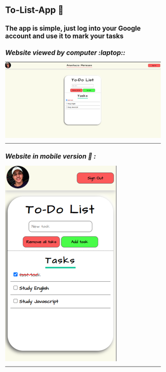 # **To-List-App :bookmark_tabs:** 


## The app is simple, just log into your Google account and use it to mark your tasks

## *Website viewed by computer :laptop::*
![website viewed by computer](./assets/readme-images/Desktop.png)

---

## *Website in mobile version :iphone: :* 
![website in mobile version](./assets/readme-images/Mobile.png)

----
